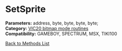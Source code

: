 # SetSprite

**Parameters:** address, byte, byte, byte, byte;  
**Category:** [VIC20 bitmap mode routines](../categories/vic20_bitmap_mode_routines.md)  
**Compatibility:** GAMEBOY, SPECTRUM, MSX,  TIKI100  


[Back to Methods List](../../SUMMARY.md)
